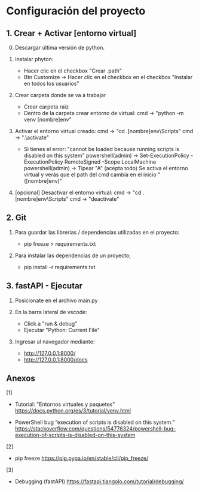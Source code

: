 # Configuración del proyecto

## 1. Crear + Activar [entorno virtual]

0. Descargar última versión de python.
1. Instalar phyton:

   - Hacer clic en el checkbox "Crear .path"
   - Btn Customize -> Hacer clic en el checkbox en el checkbox "Instalar en todos los usuarios"

2. Crear carpeta donde se va a trabajar
   - Crear carpeta raiz
   - Dentro de la carpeta crear entorno de virtual:
     cmd -> "python -m venv [nombre]env"
3. Activar el entorno virtual creado:
   cmd -> "cd .\[nombre]env\Scripts\"
   cmd -> ".\activate"

   - Si tienes el error: "cannot be loaded because running scripts is disabled on this system"
     powershell(admin) -> Set-ExecutionPolicy -ExecutionPolicy RemoteSigned -Scope LocalMachine
     powershell(admin) -> Tipear "A" (acepta todo)
     Se activa el entorno virtual y verás que el path del cmd cambia en el inicio "([nombre]env)"

4. [opcional] Desactivar el entorno virtual:
   cmd -> "cd .\[nombre]env\Scripts\"
   cmd -> "deactivate"

## 2. Git

1. Para guardar las librerias / dependencias utilizadas en el proyecto:

   - pip freeze > requirements.txt

2. Para instalar las dependencias de un proyecto;
   - pip install -r requirements.txt

## 3. fastAPI - Ejecutar

1. Posicionate en el archivo main.py

2. En la barra lateral de vscode:

   - Click a "run & debug"
   - Ejecutar "Python: Current File"

3. Ingresar al navegador mediante:
   - http://127.0.0.1:8000/
   - http://127.0.0.1:8000/docs

## Anexos

[1]

- Tutorial: "Entornos virtuales y paquetes"
  https://docs.python.org/es/3/tutorial/venv.html

- PowerShell bug “execution of scripts is disabled on this system.”
  https://stackoverflow.com/questions/54776324/powershell-bug-execution-of-scripts-is-disabled-on-this-system

[2]

- pip freeze
  https://pip.pypa.io/en/stable/cli/pip_freeze/

[3]

- Debugging (fastAPI)
  https://fastapi.tiangolo.com/tutorial/debugging/

